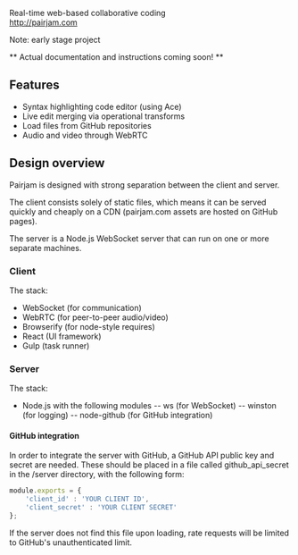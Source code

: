 Real-time web-based collaborative coding<br/>
http://pairjam.com

Note: early stage project

** Actual documentation and instructions coming soon! **

## Features
- Syntax highlighting code editor (using Ace)
- Live edit merging via operational transforms
- Load files from GitHub repositories
- Audio and video through WebRTC

## Design overview

Pairjam is designed with strong separation between the client and server.

The client consists solely of static files, which means it can be served quickly
and cheaply on a CDN (pairjam.com assets are hosted on GitHub pages).

The server is a Node.js WebSocket server that can run on one or more separate machines.

### Client

The stack:
- WebSocket (for communication)
- WebRTC (for peer-to-peer audio/video)
- Browserify (for node-style requires)
- React (UI framework)
- Gulp (task runner)

### Server

The stack:
- Node.js with the following modules
-- ws (for WebSocket)
-- winston (for logging)
-- node-github (for GitHub integration)

#### GitHub integration

In order to integrate the server with GitHub, a GitHub API public key
and secret are needed. These should be placed in a file called github_api_secret in
the /server directory, with the following form:

```javascript
module.exports = {
	'client_id' : 'YOUR CLIENT ID',
	'client_secret' : 'YOUR CLIENT SECRET'
};
```

If the server does not find this file upon loading, rate requests will be limited to
GitHub's unauthenticated limit.
